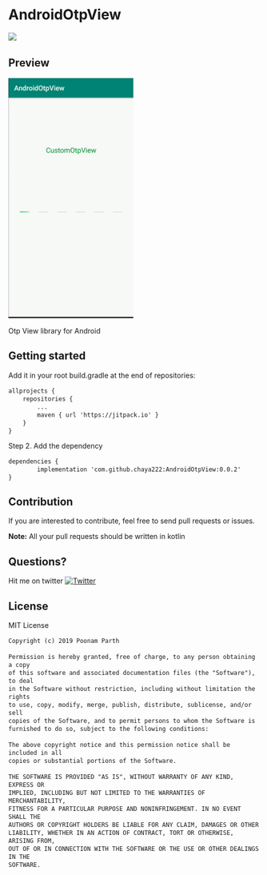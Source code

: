 # AndroidOtpView
[![](https://jitpack.io/v/chaya222/AndroidOtpView.svg)](https://jitpack.io/#chaya222/AndroidOtpView)

## Preview
<img src="otpVw.gif" width="250" height="480"/>

Otp View library for Android

## Getting started
Add it in your root build.gradle at the end of repositories:

	allprojects {
		repositories {
			...
			maven { url 'https://jitpack.io' }
		}
	}
  
Step 2. Add the dependency

	dependencies {
	        implementation 'com.github.chaya222:AndroidOtpView:0.0.2'
	}
  
  
## Contribution

If you are interested to contribute, feel free to send pull requests or issues.

**Note:** All your pull requests should be written in kotlin

## Questions?
Hit me on twitter [![Twitter](https://img.shields.io/badge/Twitter-@parth_poonam-blue.svg?style=flat)](https://twitter.com/parth_poonam)

## License

 MIT License

    Copyright (c) 2019 Poonam Parth

    Permission is hereby granted, free of charge, to any person obtaining a copy
    of this software and associated documentation files (the "Software"), to deal
    in the Software without restriction, including without limitation the rights
    to use, copy, modify, merge, publish, distribute, sublicense, and/or sell
    copies of the Software, and to permit persons to whom the Software is
    furnished to do so, subject to the following conditions:

    The above copyright notice and this permission notice shall be included in all
    copies or substantial portions of the Software.

    THE SOFTWARE IS PROVIDED "AS IS", WITHOUT WARRANTY OF ANY KIND, EXPRESS OR
    IMPLIED, INCLUDING BUT NOT LIMITED TO THE WARRANTIES OF MERCHANTABILITY,
    FITNESS FOR A PARTICULAR PURPOSE AND NONINFRINGEMENT. IN NO EVENT SHALL THE
    AUTHORS OR COPYRIGHT HOLDERS BE LIABLE FOR ANY CLAIM, DAMAGES OR OTHER
    LIABILITY, WHETHER IN AN ACTION OF CONTRACT, TORT OR OTHERWISE, ARISING FROM,
    OUT OF OR IN CONNECTION WITH THE SOFTWARE OR THE USE OR OTHER DEALINGS IN THE
    SOFTWARE.
